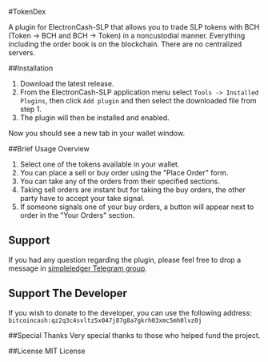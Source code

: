 #TokenDex

A plugin for ElectronCash-SLP that allows you to trade SLP tokens with BCH (Token -> BCH and BCH -> Token) in a noncustodial manner.  Everything including the order book is on the blockchain. There are no centralized servers.

##Installation
1. Download the latest release.
2. From the ElectronCash-SLP application menu select `Tools -> Installed Plugins`, then click `Add plugin` and then select the downloaded file from step 1.
3. The plugin will then be installed and enabled.

Now you should see a new tab in your wallet window.

##Brief Usage Overview

1. Select one of the tokens available in your wallet.
2. You can place a sell or buy order using the "Place Order" form.
3. You can take any of the orders from their specified sections.
4. Taking sell orders are instant but for taking the buy orders, the other party have to accept your take signal.
5. If someone signals one of your buy orders, a button will appear next to order in the "Your Orders" section.

## Support
If you had any question regarding the plugin, please feel free to drop a message in [simpleledger Telegram group](https://t.me/simpleledger).

## Support The Developer
If you wish to donate to the developer, you can use the following address: `bitcoincash:qz2q3c4svltz5x047j87g8a7gkrh03xmc5mh0lvz0j`

##Special Thanks
Very special thanks to those who helped fund the project.

##License
MIT License